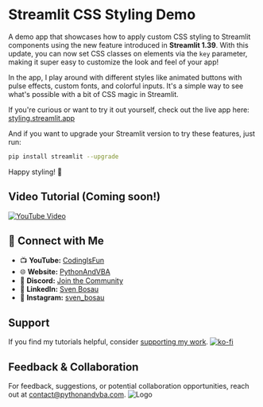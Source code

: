# Streamlit CSS Styling Demo

A demo app that showcases how to apply custom CSS styling to Streamlit components using the new feature introduced in **Streamlit 1.39**. With this update, you can now set CSS classes on elements via the `key` parameter, making it super easy to customize the look and feel of your app!

In the app, I play around with different styles like animated buttons with pulse effects, custom fonts, and colorful inputs. It's a simple way to see what's possible with a bit of CSS magic in Streamlit.

If you're curious or want to try it out yourself, check out the live app here: [styling.streamlit.app](https://styling.streamlit.app/)

And if you want to upgrade your Streamlit version to try these features, just run:

```bash
pip install streamlit --upgrade
```

Happy styling! 🎨


## Video Tutorial (Coming soon!)
[![YouTube Video](https://img.youtube.com/vi/XXX/0.jpg)](https://youtu.be/XXX)


## 🤝 Connect with Me
- 📺 **YouTube:** [CodingIsFun](https://youtube.com/c/CodingIsFun)
- 🌐 **Website:** [PythonAndVBA](https://pythonandvba.com)
- 💬 **Discord:** [Join the Community](https://pythonandvba.com/discord)
- 💼 **LinkedIn:** [Sven Bosau](https://www.linkedin.com/in/sven-bosau/)
- 📸 **Instagram:** [sven_bosau](https://www.instagram.com/sven_bosau/)

## Support 
If you find my tutorials helpful, consider [supporting my work](https://pythonandvba.com/coffee-donation).
[![ko-fi](https://ko-fi.com/img/githubbutton_sm.svg)](https://pythonandvba.com/coffee-donation)

## Feedback & Collaboration
For feedback, suggestions, or potential collaboration opportunities, reach out at contact@pythonandvba.com.
![Logo](https://www.pythonandvba.com/banner-img)
